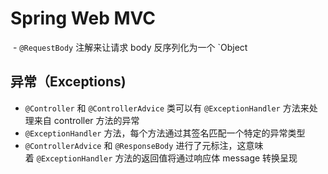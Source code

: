 
# Spring Web MVC


 - `@RequestBody` 注解来让请求 body 反序列化为一个 `Object

## 异常（Exceptions)

- `@Controller` 和 `@ControllerAdvice` 类可以有 `@ExceptionHandler` 方法来处理来自 controller 方法的异常
- `@ExceptionHandler` 方法，每个方法通过其签名匹配一个特定的异常类型
- `@ControllerAdvice` 和 `@ResponseBody` 进行了元标注，这意味着 `@ExceptionHandler` 方法的返回值将通过响应体 message 转换呈现


